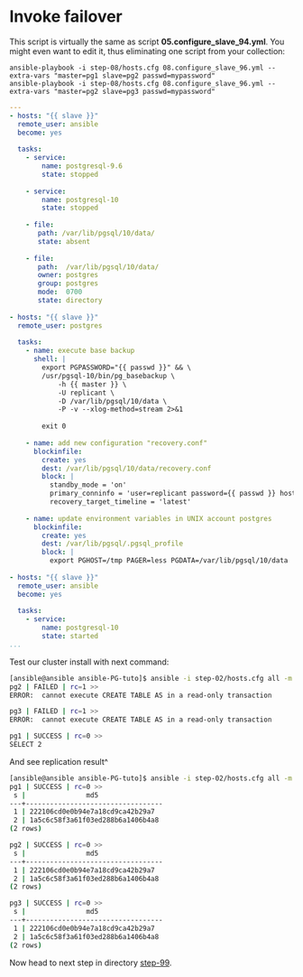 Invoke failover
================

This script is virtually the same as script **05.configure\_slave\_94.yml**. You might even want to edit it, thus eliminating one script from your collection:

    ansible-playbook -i step-08/hosts.cfg 08.configure_slave_96.yml --extra-vars "master=pg1 slave=pg2 passwd=mypassword"
    ansible-playbook -i step-08/hosts.cfg 08.configure_slave_96.yml --extra-vars "master=pg2 slave=pg3 passwd=mypassword"

```yaml
---
- hosts: "{{ slave }}"
  remote_user: ansible
  become: yes
 
  tasks:
    - service:
        name: postgresql-9.6
        state: stopped
 
    - service:
        name: postgresql-10
        state: stopped
 
    - file:
       path: /var/lib/pgsql/10/data/
       state: absent
 
    - file:
       path:  /var/lib/pgsql/10/data/
       owner: postgres
       group: postgres
       mode:  0700
       state: directory
 
- hosts: "{{ slave }}"
  remote_user: postgres
 
  tasks:
    - name: execute base backup
      shell: |
        export PGPASSWORD="{{ passwd }}" && \
        /usr/pgsql-10/bin/pg_basebackup \
            -h {{ master }} \
            -U replicant \
            -D /var/lib/pgsql/10/data \
            -P -v --xlog-method=stream 2>&1
 
        exit 0
 
    - name: add new configuration "recovery.conf"
      blockinfile:
        create: yes
        dest: /var/lib/pgsql/10/data/recovery.conf
        block: |
          standby_mode = 'on'
          primary_conninfo = 'user=replicant password={{ passwd }} host={{ master }} port=5432 sslmode=prefer'
          recovery_target_timeline = 'latest'
 
    - name: update environment variables in UNIX account postgres
      blockinfile:
        create: yes
        dest: /var/lib/pgsql/.pgsql_profile
        block: |
          export PGHOST=/tmp PAGER=less PGDATA=/var/lib/pgsql/10/data
 
- hosts: "{{ slave }}"
  remote_user: ansible
  become: yes
 
  tasks:
    - service:
        name: postgresql-10
        state: started
...

```
Test our cluster install with next command:


```bash
[ansible@ansible ansible-PG-tuto]$ ansible -i step-02/hosts.cfg all -m shell -a "psql -c 'create table pg96a_random as select s, md5(random()::text) from generate_Series(1,2) s;'"  -u postgres
pg2 | FAILED | rc=1 >>
ERROR:  cannot execute CREATE TABLE AS in a read-only transaction

pg3 | FAILED | rc=1 >>
ERROR:  cannot execute CREATE TABLE AS in a read-only transaction

pg1 | SUCCESS | rc=0 >>
SELECT 2

```
And see replication result^
```bash
[ansible@ansible ansible-PG-tuto]$ ansible -i step-02/hosts.cfg all -m shell -a "psql -c 'table pg96a_random'"  -u postgres
pg1 | SUCCESS | rc=0 >>
 s |               md5                
---+----------------------------------
 1 | 222106cd0e0b94e7a18cd9ca42b29a7
 2 | 1a5c6c58f3a61f03ed288b6a1406b4a8
(2 rows)

pg2 | SUCCESS | rc=0 >>
 s |               md5                
---+----------------------------------
 1 | 222106cd0e0b94e7a18cd9ca42b29a7
 2 | 1a5c6c58f3a61f03ed288b6a1406b4a8
(2 rows)

pg3 | SUCCESS | rc=0 >>
 s |               md5                
---+----------------------------------
 1 | 222106cd0e0b94e7a18cd9ca42b29a7
 2 | 1a5c6c58f3a61f03ed288b6a1406b4a8
(2 rows)

```

Now head to next step in directory [step-99](https://github.com/4orbit/ansible-PG-tuto/tree/master/step-99).
